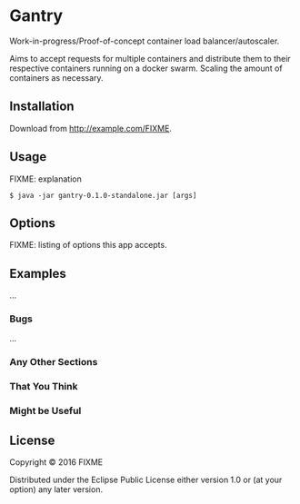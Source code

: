 # Gantry

Work-in-progress/Proof-of-concept container load balancer/autoscaler.

Aims to accept requests for multiple containers and distribute them to their
respective containers running on a docker swarm. Scaling the amount of
containers as necessary.


## Installation

Download from http://example.com/FIXME.

## Usage

FIXME: explanation

    $ java -jar gantry-0.1.0-standalone.jar [args]

## Options

FIXME: listing of options this app accepts.

## Examples

...

### Bugs

...

### Any Other Sections
### That You Think
### Might be Useful

## License

Copyright © 2016 FIXME

Distributed under the Eclipse Public License either version 1.0 or (at
your option) any later version.
